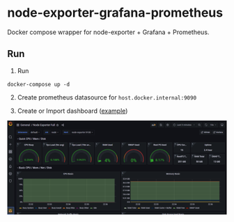 # node-exporter-grafana-prometheus

Docker compose wrapper for node-exporter + Grafana + Prometheus.

## Run

1. Run
```shell
docker-compose up -d
```

2. Create prometheus datasource for `host.docker.internal:9090`

3. Create or Import dashboard ([example](https://grafana.com/grafana/dashboards/1860))

![](imgs/grafana-node-exporter.png)